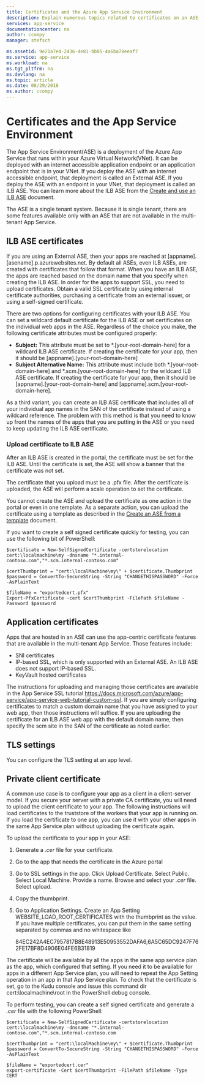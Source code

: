```yaml
---
title: Certificates and the Azure App Service Environment 
description: Explain numerous topics related to certificates on an ASE
services: app-service
documentationcenter: na
author: ccompy
manager: stefsch

ms.assetid: 9e21a7e4-2436-4e81-bb05-4a6ba70eeaf7
ms.service: app-service
ms.workload: na
ms.tgt_pltfrm: na
ms.devlang: na
ms.topic: article
ms.date: 08/29/2018
ms.author: ccompy
---
```


# Certificates and the App Service Environment 

The App Service Environment(ASE) is a deployment of the Azure App Service that runs within your Azure Virtual Network(VNet). It can be deployed with an internet accessible application endpoint or an application endpoint that is in your VNet. If you deploy the ASE with an internet accessible endpoint, that deployment is called an External ASE. If you deploy the ASE with an endpoint in your VNet, that deployment is called an ILB ASE. You can learn more about the ILB ASE from the [Create and use an ILB ASE](https://docs.microsoft.com/azure/app-service/environment/create-ilb-ase) document.

The ASE is a single tenant system. Because it is single tenant, there are some features available only with an ASE that are not available in the multi-tenant App Service. 

## ILB ASE certificates 

If you are using an External ASE, then your apps are reached at [appname].[asename].p.azurewebsites.net. By default all ASEs, even ILB ASEs, are created with certificates that follow that format. When you have an ILB ASE, the apps are reached based on the domain name that you specify when creating the ILB ASE. In order for the apps to support SSL, you need to upload certificates. Obtain a valid SSL certificate by using internal certificate authorities, purchasing a certificate from an external issuer, or using a self-signed certificate. 

There are two options for configuring certificates with your ILB ASE.  You can set a wildcard default certificate for the ILB ASE or set certificates on the individual web apps in the ASE.  Regardless of the choice you make, the following certificate attributes must be configured properly:

- **Subject:** This attribute must be set to *.[your-root-domain-here] for a wildcard ILB ASE certificate. If creating the certificate for your app, then it should be [appname].[your-root-domain-here]
- **Subject Alternative Name:** This attribute must include both *.[your-root-domain-here] and *.scm.[your-root-domain-here] for the wildcard ILB ASE certificate. If creating the certificate for your app, then it should be [appname].[your-root-domain-here] and [appname].scm.[your-root-domain-here].

As a third variant, you can create an ILB ASE certificate that includes all of your individual app names in the SAN of the certificate instead of using a wildcard reference. The problem with this method is that you need to know up front the names of the apps that you are putting in the ASE or you need to keep updating the ILB ASE certificate.

### Upload certificate to ILB ASE 

After an ILB ASE is created in the portal, the certificate must be set for the ILB ASE. Until the certificate is set, the ASE will show a banner that the certificate was not set.  

The certificate that you upload must be a .pfx file. After the certificate is uploaded, the ASE will perform a scale operation to set the certificate. 

You cannot create the ASE and upload the certificate as one action in the portal or even in one template. As a separate action, you can upload the certificate using a template as described in the [Create an ASE from a template](./create-from-template.md) document.  

If you want to create a self signed certificate quickly for testing, you can use the following bit of PowerShell:

	$certificate = New-SelfSignedCertificate -certstorelocation cert:\localmachine\my -dnsname "*.internal-contoso.com","*.scm.internal-contoso.com"

	$certThumbprint = "cert:\localMachine\my\" + $certificate.Thumbprint
	$password = ConvertTo-SecureString -String "CHANGETHISPASSWORD" -Force -AsPlainText

	$fileName = "exportedcert.pfx"
	Export-PfxCertificate -cert $certThumbprint -FilePath $fileName -Password $password     


## Application certificates 

Apps that are hosted in an ASE can use the app-centric certificate features that are available in the multi-tenant App Service. Those features include:  

- SNI certificates 
- IP-based SSL, which is only supported with an External ASE.  An ILB ASE does not support IP-based SSL.
- KeyVault hosted certificates 

The instructions for uploading and managing those certificates are available in the App Service SSL tutorial https://docs.microsoft.com/azure/app-service/app-service-web-tutorial-custom-ssl.  If you are simply configuring certificates to match a custom domain name that you have assigned to your web app, then those instructions will suffice. If you are uploading the certificate for an ILB ASE web app with the default domain name, then specify the scm site in the SAN of the certificate as noted earlier. 

## TLS settings 

You can configure the TLS setting at an app level.  

## Private client certificate 

A common use case is to configure your app as a client in a client-server model. If you secure your server with a private CA certificate, you will need to upload the client certificate to your app.  The following instructions will load certificates to the truststore of the workers that your app is running on. If you load the certificate to one app, you can use it with your other apps in the same App Service plan without uploading the certificate again.

To upload the certificate to your app in your ASE:

1. Generate a *.cer* file for your certificate. 
2. Go to the app that needs the certificate in the Azure portal
3. Go to SSL settings in the app. Click Upload Certificate. Select Public. Select Local Machine. Provide a name. Browse and select your *.cer* file. Select upload. 
4. Copy the thumbprint.
5. Go to Application Settings. Create an App Setting WEBSITE_LOAD_ROOT_CERTIFICATES with the thumbprint as the value. If you have multiple certificates, you can put them in the same setting separated by commas and no whitespace like 

	84EC242A4EC7957817B8E48913E50953552DAFA6,6A5C65DC9247F762FE17BF8D4906E04FE6B31819

The certificate will be available by all the apps in the same app service plan as the app, which configured that setting. If you need it to be available for apps in a different App Service plan, you will need to repeat the App Setting operation in an app in that App Service plan. To check that the certificate is set, go to the Kudu console and issue this command dir cert:\localmachine\root in the PowerShell debug console. 

To perform testing, you can create a self signed certificate and generate a *.cer* file with the following PowerShell: 

	$certificate = New-SelfSignedCertificate -certstorelocation cert:\localmachine\my -dnsname "*.internal-contoso.com","*.scm.internal-contoso.com

	$certThumbprint = "cert:\localMachine\my\" + $certificate.Thumbprint
	$password = ConvertTo-SecureString -String "CHANGETHISPASSWORD" -Force -AsPlainText

	$fileName = "exportedcert.cer"
	export-certificate -Cert $certThumbprint -FilePath $fileName -Type CERT

